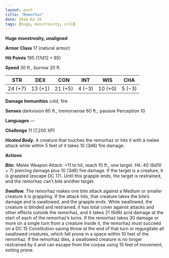 ```yaml
---
layout: post
title: "Remorhaz"
date: 2016-02-29
tags: [huge, monstrosity, cr11]
---
```


**Huge monstrosity, unaligned**

**Armor Class** 17 (natural armor)

**Hit Points** 195 (17d12 + 85)

**Speed** 30 ft., burrow 20 ft.

|   STR   |   DEX   |   CON   |   INT   |   WIS   |   CHA   |
|:-----:|:-----:|:-----:|:-----:|:-----:|:-----:|
| 24 (+7) | 13 (+1) | 21 (+5) | 4 (−3) | 10 (+0) | 5 (−3) |

**Damage Immunities** cold, fire 

**Senses** darkvision 60 ft., tremorsense 60 ft., passive Perception 10 

**Languages** — 

**Challenge** 11 (7,200 XP)

***Heated Body.*** A creature that touches the remorhaz or hits it with a melee attack while within 5 feet of it takes 10 (3d6) fire damage. 

**Actions**

***Bite.*** Melee Weapon Attack: +11 to hit, reach 10 ft., one target. Hit: 40 (6d10 + 7) piercing damage plus 10 (3d6) fire damage. If the target is a creature, it is grappled (escape DC 17). Until this grapple ends, the target is restrained, and the remorhaz can’t bite another target. 

***Swallow.*** The remorhaz makes one bite attack against a Medium or smaller creature it is grappling. If the attack hits, that creature takes the bite’s damage and is swallowed, and the grapple ends. While swallowed, the creature is blinded and restrained, it has total cover against attacks and other effects outside the remorhaz, and it takes 21 (6d6) acid damage at the start of each of the remorhaz’s turns. If the remorhaz takes 30 damage or more on a single turn from a creature inside it, the remorhaz must succeed on a DC 15 Constitution saving throw at the end of that turn or regurgitate all swallowed creatures, which fall prone in a space within 10 feet of the remorhaz. If the remorhaz dies, a swallowed creature is no longer restrained by it and can escape from the corpse using 15 feet of movement, exiting prone.
